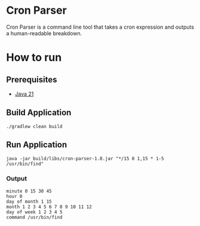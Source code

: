 # Cron Parser

Cron Parser is a command line tool that takes a cron expression and outputs a human-readable breakdown.

# How to run

## Prerequisites

- [Java 21](https://adoptium.net/en-GB/temurin/releases/?os=any&arch=any&version=21)

## Build Application

```shell
./gradlew clean build
```

## Run Application

```shell
java -jar build/libs/cron-parser-1.0.jar "*/15 0 1,15 * 1-5 /usr/bin/find"
```

### Output

```
minute 0 15 30 45
hour 0
day of month 1 15
month 1 2 3 4 5 6 7 8 9 10 11 12
day of week 1 2 3 4 5
command /usr/bin/find
```
